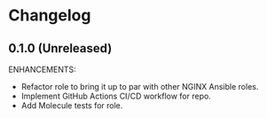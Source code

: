 # Changelog

## 0.1.0 (Unreleased)

ENHANCEMENTS:

* Refactor role to bring it up to par with other NGINX Ansible roles.
* Implement GitHub Actions CI/CD workflow for repo.
* Add Molecule tests for role.
